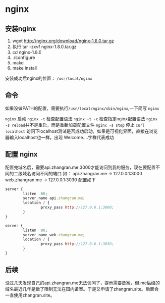 # nginx

## 安装nginx

1. wget http://nginx.org/download/nginx-1.8.0.tar.gz 
2. 执行 tar -zxvf nginx-1.8.0.tar.gz 
3. cd nginx-1.8.0 
4. ./configure 
5. make 
6. make install

安装成功后nginx的位置： `/usr/local/nginx`

## 命令
如果没做PATH的配置，需要执行`/usr/local/nginx/sbin/nginx`,一下简写 `nginx`

`nginx` 启动
`nginx -t` 检查配置语法
`nginx -t -c` 检查指定nginx配置语法
`nginx -s reload`并不是重启，而是重新加载配置文件
`nginx -s stop` 停止
`curl localhost` 访问下localhost测试是否成功启动，如果是可视化界面，直接在浏览器输入localhost也一样。出现 Welcome....字样代表成功

## 配置 nginx
配置完域名后，需要api.zhangran.me:3000才能访问到我的服务，现在要配置不同的二级域名访问不同的端口
如：
api.zhangran.me -> 127.0.0.1:3000
web.zhangran.me -> 127.0.0.1:3030
配置如下
```javascript
server {
        listen  80;
        server_name api.zhangran.me;
        location / {
                proxy_pass http://127.0.0.1:3000;
        }
}

server {
        listen  80;
        server_name web.zhangran.me;
        location / {
                proxy_pass http://127.0.0.1:3030;
        }
}   
```

## 后续
没过几天发现自己的api.zhangran.me无法访问了，提示需要备案，但.me后缀的域名最近几年是做了限制无法在国内备案。于是又申请了zhangran.site。后面会一直使用zhangran.site。

